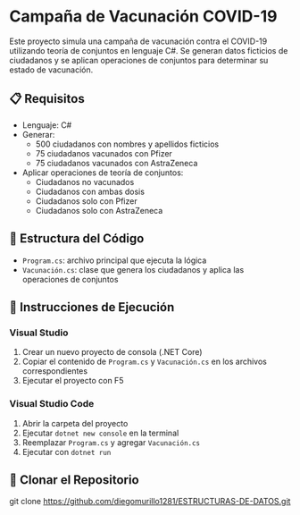 # Campaña de Vacunación COVID-19

Este proyecto simula una campaña de vacunación contra el COVID-19 utilizando teoría de conjuntos en lenguaje C#. Se generan datos ficticios de ciudadanos y se aplican operaciones de conjuntos para determinar su estado de vacunación.

## 📋 Requisitos

- Lenguaje: C#
- Generar:
  - 500 ciudadanos con nombres y apellidos ficticios
  - 75 ciudadanos vacunados con Pfizer
  - 75 ciudadanos vacunados con AstraZeneca
- Aplicar operaciones de teoría de conjuntos:
  - Ciudadanos no vacunados
  - Ciudadanos con ambas dosis
  - Ciudadanos solo con Pfizer
  - Ciudadanos solo con AstraZeneca

## 📁 Estructura del Código

- `Program.cs`: archivo principal que ejecuta la lógica
- `Vacunación.cs`: clase que genera los ciudadanos y aplica las operaciones de conjuntos

## 🧪 Instrucciones de Ejecución

### Visual Studio

1. Crear un nuevo proyecto de consola (.NET Core)
2. Copiar el contenido de `Program.cs` y `Vacunación.cs` en los archivos correspondientes
3. Ejecutar el proyecto con F5

### Visual Studio Code

1. Abrir la carpeta del proyecto
2. Ejecutar `dotnet new console` en la terminal
3. Reemplazar `Program.cs` y agregar `Vacunación.cs`
4. Ejecutar con `dotnet run`

## 🔗 Clonar el Repositorio

git clone https://github.com/diegomurillo1281/ESTRUCTURAS-DE-DATOS.git
